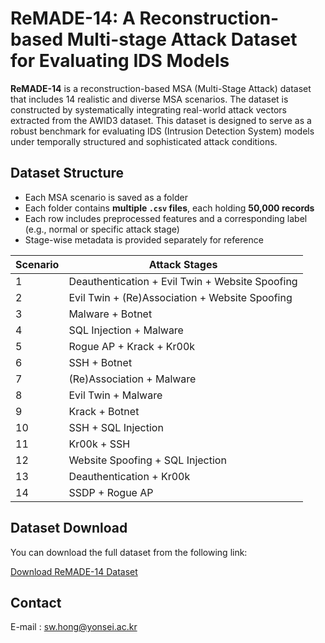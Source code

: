 # ReMADE-14: A Reconstruction-based Multi-stage Attack Dataset for Evaluating IDS Models

**ReMADE-14** is a reconstruction-based MSA (Multi-Stage Attack) dataset that includes 14 realistic and diverse MSA scenarios. The dataset is constructed by systematically integrating real-world attack vectors extracted from the AWID3 dataset. This dataset is designed to serve as a robust benchmark for evaluating IDS (Intrusion Detection System) models under temporally structured and sophisticated attack conditions.

## Dataset Structure

- Each MSA scenario is saved as a folder
- Each folder contains **multiple `.csv` files**, each holding **50,000 records**
- Each row includes preprocessed features and a corresponding label (e.g., normal or specific attack stage)
- Stage-wise metadata is provided separately for reference

| Scenario | Attack Stages                                  |
|----------|-------------------------------------------------|
| 1        | Deauthentication + Evil Twin + Website Spoofing |
| 2        | Evil Twin + (Re)Association + Website Spoofing  |
| 3        | Malware + Botnet                                |
| 4        | SQL Injection + Malware                         |
| 5        | Rogue AP + Krack + Kr00k                        |
| 6        | SSH + Botnet                                    |
| 7        | (Re)Association + Malware                       |
| 8        | Evil Twin + Malware                             |
| 9        | Krack + Botnet                                  |
| 10       | SSH + SQL Injection                             |
| 11       | Kr00k + SSH                                     |
| 12       | Website Spoofing + SQL Injection                |
| 13       | Deauthentication + Kr00k                        |
| 14       | SSDP + Rogue AP                                 |

## Dataset Download

You can download the full dataset from the following link:

[Download ReMADE-14 Dataset](https://naver.me/FO9k3gcO)

## Contact

E-mail : sw.hong@yonsei.ac.kr
